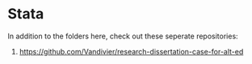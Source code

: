 # Stata

In addition to the folders here, check out these seperate repositories:

1. https://github.com/Vandivier/research-dissertation-case-for-alt-ed

